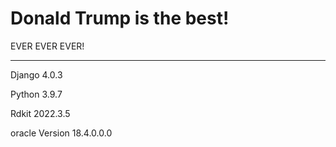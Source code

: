 # Donald Trump is the best!

EVER EVER EVER!



**********************************************

Django                 4.0.3

Python                 3.9.7

Rdkit                  2022.3.5

oracle                 Version 18.4.0.0.0
